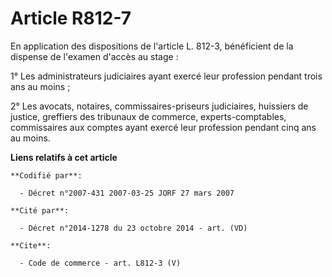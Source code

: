 # Article R812-7

En application des dispositions de l'article L. 812-3, bénéficient de la dispense de l'examen d'accès au stage : 

1° Les administrateurs judiciaires ayant exercé leur profession pendant trois ans au moins ; 

2° Les avocats, notaires, commissaires-priseurs judiciaires, huissiers de justice, greffiers des tribunaux de commerce,
experts-comptables, commissaires aux comptes ayant exercé leur profession pendant cinq ans au moins.

**Liens relatifs à cet article**

	**Codifié par**:

	  - Décret n°2007-431 2007-03-25 JORF 27 mars 2007

	**Cité par**:

	  - Décret n°2014-1278 du 23 octobre 2014 - art. (VD)

	**Cite**:

	  - Code de commerce - art. L812-3 (V)
